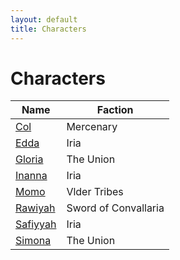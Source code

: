 ```yaml
---
layout: default
title: Characters
---
```


# Characters

<div class="character-table"></div>

| Name | Faction |
| ---- | ------- |
| [Col](./col.md) | Mercenary |
| [Edda](./edda.md) | Iria |
| [Gloria](./gloria.md) | The Union |
| [Inanna](./inanna.md) | Iria |
| [Momo](./momo.md) | Vlder Tribes |
| [Rawiyah](./rawiyah.md) | Sword of Convallaria |
| [Safiyyah](./safiyyah.md) | Iria |
| [Simona](./simona.md) | The Union |
